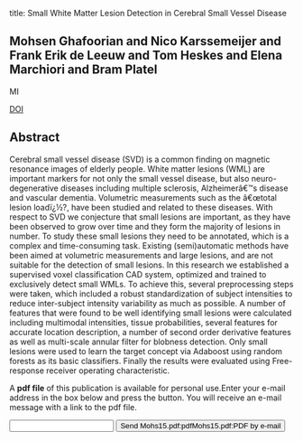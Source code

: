 title: Small White Matter Lesion Detection in Cerebral Small Vessel Disease

## Mohsen Ghafoorian and Nico Karssemeijer and Frank Erik de Leeuw and Tom Heskes and Elena Marchiori and Bram Platel
MI

<a href="https://doi.org/10.1117/12.2081597">DOI</a>

## Abstract
Cerebral small vessel disease (SVD) is a common finding on magnetic resonance images of elderly people. White matter lesions (WML) are important markers for not only the small vessel disease, but also neuro-degenerative diseases including multiple sclerosis, Alzheimerâ€™s disease and vascular dementia. Volumetric measurements such as the â€œtotal lesion loadï¿½?, have been studied and related to these diseases. With respect to SVD we conjecture that small lesions are important, as they have been observed to grow over time and they form the majority of lesions in number. To study these small lesions they need to be annotated, which is a complex and time-consuming task. Existing (semi)automatic methods have been aimed at volumetric measurements and large lesions, and are not suitable for the detection of small lesions. In this research we established a supervised voxel classification CAD system, optimized and trained to exclusively detect small WMLs. To achieve this, several preprocessing steps were taken, which included a robust standardization of subject intensities to reduce inter-subject intensity variability as much as possible. A number of features that were found to be well identifying small lesions were calculated including multimodal intensities, tissue probabilities, several features for accurate location description, a number of second order derivative features as well as multi-scale annular filter for blobness detection. Only small lesions were used to learn the target concept via Adaboost using random forests as its basic classifiers. Finally the results were evaluated using Free-response receiver operating characteristic.

A <b>pdf file</b> of this publication is available for personal use.Enter your e-mail address in the box below and press the button. You will receive an e-mail message with a link to the pdf file.
<form action="sender.php">  <input type="text" name="email">  <input type="submit" value="Send Mohs15.pdf:pdfMohs15.pdf:PDF by e-mail"></form>